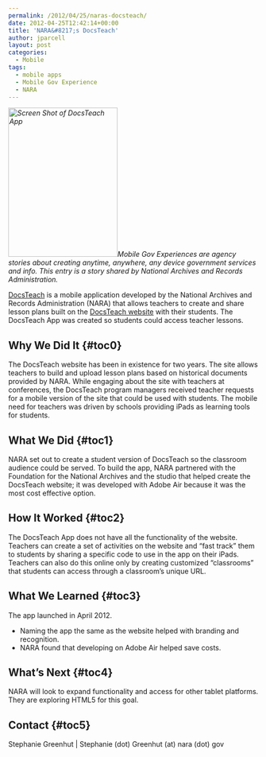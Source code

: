 ```yaml
---
permalink: /2012/04/25/naras-docsteach/
date: 2012-04-25T12:42:14+00:00
title: 'NARA&#8217;s DocsTeach'
author: jparcell
layout: post
categories:
  - Mobile
tags:
  - mobile apps
  - Mobile Gov Experience
  - NARA
---
```


_[<img class="size-full wp-image-94712 alignright" src="https://s3.amazonaws.com/sitesusa/wp-content/uploads/sites/212/2013/12/Docs_Teach_App.jpg" alt="Screen Shot of DocsTeach App" width="220" height="300" />](https://s3.amazonaws.com/sitesusa/wp-content/uploads/sites/212/2013/12/Docs_Teach_App.jpg)Mobile Gov Experiences are agency stories about creating anytime, anywhere, any device government services and info. This entry is a story shared by National Archives and Records Administration._
  
<a href="http://apps.usa.gov/docsteach.shtml" rel="nofollow">DocsTeach</a> is a mobile application developed by the National Archives and Records Administration (NARA) that allows teachers to create and share lesson plans built on the <a href="http://docsteach.org/" rel="nofollow">DocsTeach website</a> with their students. The DocsTeach App was created so students could access teacher lessons.

## <a name="x-Why We Did It"></a>Why We Did It {#toc0}

The DocsTeach website has been in existence for two years. The site allows teachers to build and upload lesson plans based on historical documents provided by NARA. While engaging about the site with teachers at conferences, the DocsTeach program managers received teacher requests for a mobile version of the site that could be used with students. The mobile need for teachers was driven by schools providing iPads as learning tools for students.

## <a name="x-What We Did"></a>What We Did {#toc1}

NARA set out to create a student version of DocsTeach so the classroom audience could be served. To build the app, NARA partnered with the Foundation for the National Archives and the studio that helped create the DocsTeach website; it was developed with Adobe Air because it was the most cost effective option.

## <a name="x-How It Worked"></a>How It Worked {#toc2}

The DocsTeach App does not have all the functionality of the website. Teachers can create a set of activities on the website and &#8220;fast track&#8221; them to students by sharing a specific code to use in the app on their iPads. Teachers can also do this online only by creating customized &#8220;classrooms&#8221; that students can access through a classroom&#8217;s unique URL.

## <a name="x-What We Learned"></a>What We Learned {#toc3}

The app launched in April 2012.

  * Naming the app the same as the website helped with branding and recognition.
  * NARA found that developing on Adobe Air helped save costs.

## <a name="x-What's Next"></a>What&#8217;s Next {#toc4}

NARA will look to expand functionality and access for other tablet platforms. They are exploring HTML5 for this goal.

## <a name="x-Contact"></a>Contact {#toc5}

Stephanie Greenhut | Stephanie (dot) Greenhut (at) nara (dot) gov